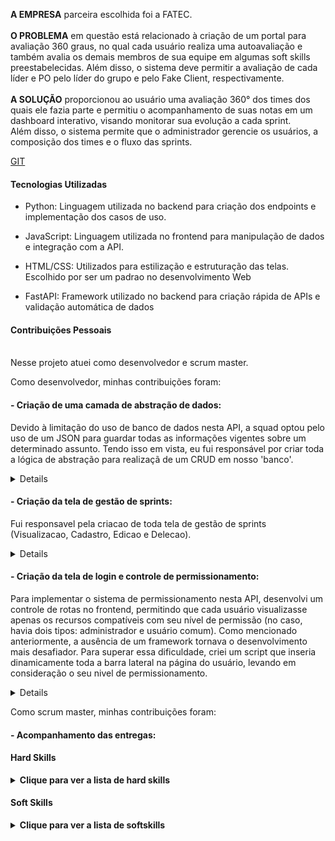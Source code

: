 **A EMPRESA** parceira escolhida foi a FATEC.
<br>
<br>
**O PROBLEMA** em questão está relacionado à criação de um portal para avaliação 360 graus, no qual cada usuário realiza uma autoavaliação e também avalia os demais membros de sua equipe em algumas soft skills preestabelecidas. Além disso, o sistema deve permitir a avaliação de cada líder e PO pelo líder do grupo e pelo Fake Client, respectivamente.
<br>
<br>
**A SOLUÇÃO** proporcionou ao usuário uma avaliação 360° dos times dos quais ele fazia parte e permitiu o acompanhamento de suas notas em um dashboard interativo, visando monitorar sua evolução a cada sprint.  <br>
Além disso, o sistema permite que o administrador gerencie os usuários, a composição dos times e o fluxo das sprints.

[GIT](https://github.com/matheus-fiebig/bertoti/blob/main/portifolio-bd/1sem/README.md)

#### Tecnologias Utilizadas
- Python: Linguagem utilizada no backend para criação dos endpoints e implementação dos casos de uso.

- JavaScript: Linguagem utilizada no frontend para manipulação de dados e integração com a API.
  
- HTML/CSS: Utilizados para estilização e estruturação das telas. Escolhido por ser um padrao no desenvolvimento Web 

- FastAPI: Framework utilizado no backend para criação rápida de APIs e validação automática de dados
  
#### Contribuições Pessoais
**<br>**
Nesse projeto atuei como desenvolvedor e scrum master.

Como desenvolvedor, minhas contribuições foram:

#### - Criação de uma camada de abstração de dados:
Devido à limitação do uso de banco de dados nesta API, a squad optou pelo uso de um JSON para guardar todas as informações vigentes sobre um determinado assunto. Tendo isso em vista, eu fui responsável por criar toda a lógica de abstração para realizaçã de um CRUD  em nosso 'banco'.

<details>

  ```

    def get_all(self):
        return self._context.dataset 

    def get(self, id):
        index = self._get_registry_index(id)

        if index == -1:
            return {}

        return self._context.dataset[index]

    def insert(self, data):
        self._context.last_index += 1
        data.id = self._context.last_index
        self._context.dataset.append(data)
        return data

    def update(self, data):
        index = self._get_registry_index(data.id)

        if index == -1:
            raise Exception("Registry not found")

        self._context.dataset[index] = data
        return data

    def delete(self, id):
        index = self._get_registry_index(id)

        if index == -1:
            raise Exception("Registro não encontrado")

        del self._context.dataset[index]


  ```

- Como pode ser visto no código acima, todos os métodos do CRUD estão implementados. O funcionamento desta classe era simples e seguia as regras abaixo:
  - Todo repositório criado em nossa aplicação herdava da classe que englobava os dados mencionados.
  - Ao ser inicializado, o repositório carregava em memória todos os dados presentes no nosso JSON dentro de uma variável chamada *dataset*.
- Para buscas:
  - O código iterava sobre a variável dataset e retornava o objeto cujo id foi requisitado
  - O código retornava todo dataset 
- Para inserção/ deleção / atualização de dados:
  - 1. O arquivo era limpo.
  - 2. Os valores presentes no *dataset* eram manipulados.
  - 3. Ao se realizar a chamada do método commit, os dados era inseridos de uma vez naquele arquivo.
    
</details>

#### - Criação da tela de gestão de sprints:
Fui responsavel pela criacao de toda tela de gestão de sprints (Visualizacao, Cadastro, Edicao e Delecao). 
<details>
Como não foi utilizado nenhum framework, toda a renderização desta tela é feita com JavaScript puro e manipulação direta do DOM. Além disso, nossas rotas de backend eram muito simples, o que fazia com que muitas consultas às entidades criadas retornassem apenas objetos simples, sem relacionamentos aninhados. Isso aumentava a complexidade na criação da tela, pois era necessário fazer manualmente a junção de diversas entidades, muitas vezes utilizando a função <i>filter</i> para exibir seus valores na tela.
  
  ```

          async function loadSprints() {
            var sprints = await getSprints();
            var times = await getTeams();
            var tbody = document.getElementById('tbody-sprint');
           
            for (var i = 0; i < sprints.length; i++) {
                tbody.innerHTML += `
                    <tr class=\"tr-shadow\"> 
                        <td> ${sprints[i].name} </td>
                        <td> ${sprints[i].start_date} </td>
                        <td> ${sprints[i].end_date }</td>
                        <td> ${times.filter(x => x.id == sprints[i].team_id)[0]?.times} </td>
                        <td>
                            <div class=\"table-data-feature\">
                                <button 
                                    class=\"item\" 
                                    data-toggle=\"modal\" 
                                    data-target=\"#createsprint\" 
                                    data-placement=\"top\"
                                    title=\"Editar\" 
                                    onclick=\"loadSprint(${sprints[i].id})\"
                                >
                                    <i class=\"zmdi zmdi-edit\"></i>
                                </button>
                                <button 
                                    class=\"item\" 
                                    data-toggle=\"tooltip\" 
                                    data-placement=\"top\"
                                    title=\"Deletar\" 
                                    onclick=\"deleteSprint(${sprints[i].id})\"
                                > 
                                    <i class=\"zmdi zmdi-delete text-danger\"></i>
                                </button>
                            </div>
                        </td>
                    </tr>
                    <tr class=\"spacer\">
                    </tr>
                `
            }
        }
  
  ```

Como pode-se ver no código acima, uma simples consulta resultava em métodos excessivamente complexos. Para contornar isso, propus uma solução que envolvia a divisão dos scripts por localidade. Dessa forma, qualquer script poderia ser reutilizado em diferentes partes do sistema, distribuindo as responsabilidades em arquivos distintos e facilitando a codificação.

  ```

         function insertOrUpdate(){
            var json = formToJson("sprint-form");

            if(json["id"] == 0){
                if(!isTeamChoosed) {
                    createSprintForGroup(json)
                    return;
                }
                createSprint(json);
                return;
            }

            updateSprint(json)
        }

  ```
Essa divisão de responsabilidades facilitou muito a execução de qualquer script de inserção, deleção ou atualização, pois centralizou-se alguns métodos repetitivos e frequentemente utilizados (como formToJson) e outros que realizavam apenas comunicação HTTP (como createSprint e updateSprint) em um script separado.

</details>

#### - Criação da tela de login e  controle de permissionamento:
Para implementar o sistema de permissionamento nesta API, desenvolvi um controle de rotas no frontend, permitindo que cada usuário visualizasse apenas os recursos compatíveis com seu nível de permissão (no caso, havia dois tipos: administrador e usuário comum). Como mencionado anteriormente, a ausência de um framework tornava o desenvolvimento mais desafiador. Para superar essa dificuldade, criei um script que inseria dinamicamente toda a barra lateral na página do usuário, levando em consideração o seu nivel de permissionamento.

<details>
O fluxo era realizado da seguinte maneira:
  
1 - O usuário realizava o login na tela abaixo, e as informações do usuário autenticado, incluindo seu nível de permissão no sistema, eram armazenadas no local storage.

<img src="https://github.com/matheus-fiebig/bertoti/blob/main/portifolio-bd/assets/1sem/tela_login.png"></img>


2 -  O script de criação dinâmica da sidebar era injetado para gerenciar o controle de permissionamento nas páginas subsequentes à login. Como mostrado no código abaixo, ocorre a substituição de todo o componente demarcado como menu-navbar por um HTML controlado pelo nível de permissão do usuário (admin-only). Essa abordagem reduzia o controle manual da sidebar no HTML, já que não era mais necessário adicionar cada item manualmente em todas as telas, diminuindo, por sua vez, as chances de erro.
  ```

  var user = JSON.parse(window.localStorage.getItem('user'));
  var sidebarElement = document.getElementById("menu-navbar");
  for (var i = 0; i < sidebar.length; i++) {
      var id = sidebar[i].link;
  
      if (sidebar[i]["admin-only"])
          continue;
  
      sidebarElement.innerHTML +=
          `
          <li id="${id}">
              <a 
                  href="${sidebar[i].link}"  
              >
                  <i class="${sidebar[i].icon}"></i>${sidebar[i].description}
              </a>
          </li>
      `
  }
  
  //Sidebar active
  var currentPage = window.location.href;
  var pageHtml = currentPage.substring(currentPage.lastIndexOf('/') + 1, currentPage.length)
  
  sidebarElement.innerHTML = sidebarElement.innerHTML.replace(',', '')
  var el = document.getElementById(pageHtml)
  el.classList.add('active');

  ```
  
</details>


Como scrum master, minhas contribuições foram:
#### - Acompanhamento das entregas:

#### Hard Skills
<details>
  <summary><b>Clique para ver a lista de hard skills</b></summary>
  <br>
  <table align="center">
    <tr>
      <th width="300px">Tecnologia/Metodologia</th>
      <th width="300px">Classificação</th>
    </tr>
    <tr>
      <td>SQL</td>
      <td>★★★★★★★★☆☆</td>
    </tr>
    <tr>
      <td>MYSQL</td>
      <td>★★★★★★★☆☆☆</td>
    </tr>
    <tr>
      <td>SceneBuilder/HTML/CSS</td>
      <td>★★★★★★★★☆☆</td>
    </tr>
    <tr>
      <td>JAVA</td>
      <td>★★★★★★★☆☆☆</td>
    </tr>
    <tr>
      <td>Scrum</td>
      <td>★★★★☆☆☆☆☆☆</td>
    </tr>
  </table>
</details>

#### Soft Skills
<details>
  <summary><b>Clique para ver a lista de softskills</b></summary>
  <br>
  <table align="center">
    <tr>
      <th width="300px">Tecnologia/Metodologia</th>
      <th width="300px">Classificação</th>
    </tr>
    <tr>
      <td>Comunicação</td>
      <td>★★★★★★☆☆☆☆</td>
    </tr>
    <tr>
      <td>Trabalho em Equipe</td>
      <td>★★★★★★★☆☆☆</td>
    </tr>
    <tr>
      <td>Resolução de Problemas</td>
      <td>★★★★★★★★★☆</td>
    </tr>
    <tr>
      <td>Responsabilidade</td>
      <td>★★★★★★★★★☆</td>
    </tr>
  </table>
</details>

